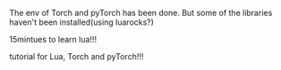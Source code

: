 The env of Torch and pyTorch has been done. But some of the libraries haven't been installed(using luarocks?)

15mintues to learn lua!!!

tutorial for Lua, Torch and pyTorch!!!
